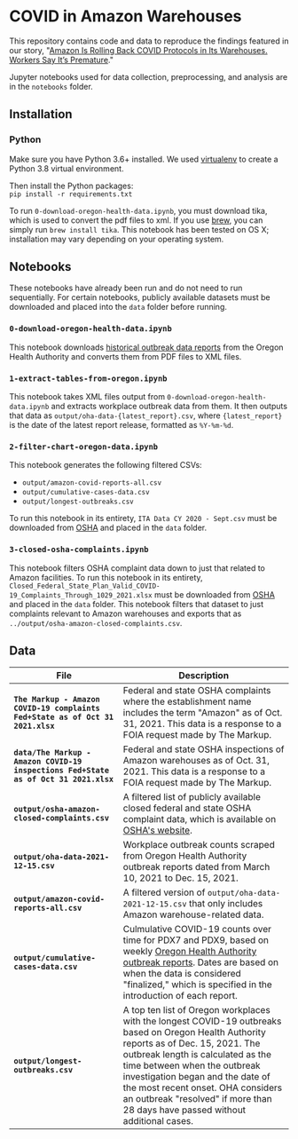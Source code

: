 # COVID in Amazon Warehouses

This repository contains code and data to reproduce the findings featured in our story, "[Amazon Is Rolling Back COVID Protocols in Its Warehouses. Workers Say It’s Premature](https://themarkup.org/2021/12/21/amazon-is-rolling-back-covid-protocols-in-its-warehouses-workers-say-its-premature)."

Jupyter notebooks used for data collection, preprocessing, and analysis are in the `notebooks` folder.

## Installation
### Python

Make sure you have Python 3.6+ installed. We used [virtualenv](https://docs.python-guide.org/dev/virtualenvs/) to create a Python 3.8 virtual environment.

Then install the Python packages:<br>
`pip install -r requirements.txt`

To run `0-download-oregon-health-data.ipynb`, you must download tika, which is used to convert the pdf files to xml. If you use [brew](https://formulae.brew.sh/formula/tika), you can simply run `brew install tika`. This notebook has been tested on OS X; installation may vary depending on your operating system.

## Notebooks
These notebooks have already been run and do not need to run sequentially. For certain notebooks, publicly available datasets must be downloaded and placed into the `data` folder before running.

### `0-download-oregon-health-data.ipynb`

This notebook downloads [historical outbreak data reports](https://www.oregon.gov/oha/covid19/Documents/DataReports/Weekly-Outbreak-COVID-19-Report.pdf) from the Oregon Health Authority and converts them from PDF files to XML files.

### `1-extract-tables-from-oregon.ipynb`

This notebook takes XML files output from `0-download-oregon-health-data.ipynb` and extracts workplace outbreak data from them. It then outputs that data as `output/oha-data-{latest_report}.csv`, where `{latest_report}` is the date of the latest report release, formatted as `%Y-%m-%d`.

### `2-filter-chart-oregon-data.ipynb`

This notebook generates the following filtered CSVs: 

- `output/amazon-covid-reports-all.csv`
- `output/cumulative-cases-data.csv`
- `output/longest-outbreaks.csv`

To run this notebook in its entirety, `ITA Data CY 2020 - Sept.csv` must be downloaded from [OSHA](https://www.osha.gov/Establishment-Specific-Injury-and-Illness-Data) and placed in the `data` folder.

### `3-closed-osha-complaints.ipynb`

This notebook filters OSHA complaint data down to just that related to Amazon facilities. To run this notebook in its entirety, `Closed_Federal_State_Plan_Valid_COVID-19_Complaints_Through_1029_2021.xlsx` must be downloaded from [OSHA](https://www.osha.gov/foia/archived-covid-19-data#closed-oct-2021) and placed in the `data` folder. This notebook filters that dataset to just complaints relevant to Amazon warehouses and exports that as `../output/osha-amazon-closed-complaints.csv`.

## Data

| File | Description |
|------|-------------|
|**`The Markup - Amazon COVID-19 complaints Fed+State as of Oct 31 2021.xlsx`**| Federal and state OSHA complaints where the establishment name includes the term "Amazon" as of Oct. 31, 2021. This data is a response to a FOIA request made by The Markup. |
|**`data/The Markup - Amazon COVID-19 inspections Fed+State as of Oct 31 2021.xlsx`**| Federal and state OSHA inspections of Amazon warehouses as of Oct. 31, 2021. This data is a response to a FOIA request made by The Markup. |
|**`output/osha-amazon-closed-complaints.csv`**| A filtered list of publicly available closed federal and state OSHA complaint data, which is available on [OSHA's website](https://www.osha.gov/foia/archived-covid-19-data#closed-oct-2021). |
|**`output/oha-data-2021-12-15.csv`**| Workplace outbreak counts scraped from Oregon Health Authority outbreak reports dated from March 10, 2021 to Dec. 15, 2021. |
| **`output/amazon-covid-reports-all.csv`** | A filtered version of `output/oha-data-2021-12-15.csv` that only includes Amazon warehouse-related data. |
| **`output/cumulative-cases-data.csv`** | Culmulative COVID-19 counts over time for PDX7 and PDX9, based on weekly [Oregon Health Authority outbreak reports](https://www.oregon.gov/oha/covid19/Documents/DataReports/Weekly-Outbreak-COVID-19-Report.pdf). Dates are based on when the data is considered "finalized," which is specified in the introduction of each report. |
|**`output/longest-outbreaks.csv`**| A top ten list of Oregon workplaces with the longest COVID-19 outbreaks based on Oregon Health Authority reports as of Dec. 15, 2021. The outbreak length is calculated as the time between when the outbreak investigation began and the date of the most recent onset. OHA considers an outbreak "resolved" if more than 28 days have passed without additional cases. |
